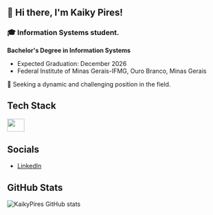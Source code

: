 ## 👋 Hi there, I'm Kaiky Pires!

### 🎓 Information Systems student.

**Bachelor's Degree in Information Systems**
  - Expected Graduation: December 2026
  - Federal Institute of Minas Gerais-IFMG, Ouro Branco, Minas Gerais

🚀 Seeking a dynamic and challenging position in the field.

## Tech Stack
   <img align="center" height="30" width="40" src="https://cdn.jsdelivr.net/gh/devicons/devicon/icons/java/java-original.svg" />

## Socials

- [LinkedIn](https://www.linkedin.com/in/kaiky-pires-a63985265/)

## GitHub Stats

![KaikyPires GitHub stats](https://github-readme-stats.vercel.app/api?username=KaikyPires&show_icons=true&theme=transparent)
